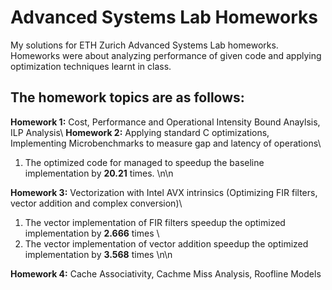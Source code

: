 # Advanced Systems Lab Homeworks
My solutions for ETH Zurich Advanced Systems Lab homeworks. Homeworks were about analyzing performance of given code and applying optimization techniques learnt in class.

## The homework topics are as follows:
**Homework 1:** Cost, Performance and Operational Intensity Bound Anaylsis, ILP Analysis\ 
**Homework 2:** Applying standard C optimizations, Implementing Microbenchmarks to measure gap and latency of operations\ 
1. The optimized code for managed to speedup the baseline implementation by **20.21** times. \n\n

**Homework 3:** Vectorization with Intel AVX intrinsics (Optimizing FIR filters, vector addition and complex conversion)\
1. The vector implementation of FIR filters speedup the optimized implementation by **2.666** times \
2. The vector implementation of vector addition speedup the optimized implementation by **3.568** times \n\n 

**Homework 4:** Cache Associativity, Cachme Miss Analysis, Roofline Models
